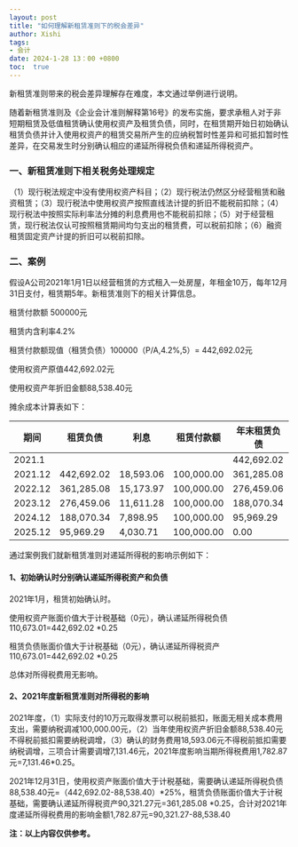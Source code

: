 ```yaml
---
layout: post
title: "如何理解新租赁准则下的税会差异"
author: Xishi
tags:
- 会计
date: 2024-1-28 13：00 +0800
toc:  true
---
```

新租赁准则带来的税会差异理解存在难度，本文通过举例进行说明。

随着新租赁准则及《企业会计准则解释第16号》的发布实施，要求承租人对于非短期租赁及低值租赁确认使用权资产及租赁负债，同时，在租赁期开始日初始确认租赁负债并计入使用权资产的租赁交易所产生的应纳税暂时性差异和可抵扣暂时性差异，在交易发生时分别确认相应的递延所得税负债和递延所得税资产。

### **一、新租赁准则下相关税务处理规定**

（1）现行税法规定中没有使用权资产科目；（2）现行税法仍然区分经营租赁和融资租赁；（3）现行税法中使用权资产按照直线法计提的折旧不能税前扣除；（4）现行税法中按照实际利率法分摊的利息费用也不能税前扣除；（5）对于经营租赁，现行税法仅认可按照租赁期间均匀支出的租赁费，可以税前扣除；（6）融资租赁固定资产计提的折旧可以税前扣除。

### **二、案例**

假设A公司2021年1月1日以经营租赁的方式租入一处房屋，年租金10万，每年12月31日支付，租赁期5年。新租赁准则下的相关计算信息。

租赁付款额 500000元

租赁内含利率4.2%

租赁付款额现值（租赁负债）100000（P/A,4.2%,5）= 442,692.02元

使用权资产原值442,692.02元

使用权资产年折旧金额88,538.40元

摊余成本计算表如下：

| 期间    | 租赁负债   | 利息      | 租赁付款额 | 年末租赁负债 |
| ------- | ---------- | --------- | ---------- | ------------ |
| 2021.1  |            |           |            | 442,692.02   |
| 2021.12 | 442,692.02 | 18,593.06 | 100,000.00 | 361,285.08   |
| 2022.12 | 361,285.08 | 15,173.97 | 100,000.00 | 276,459.06   |
| 2023.12 | 276,459.06 | 11,611.28 | 100,000.00 | 188,070.34   |
| 2024.12 | 188,070.34 | 7,898.95  | 100,000.00 | 95,969.29    |
| 2025.12 | 95,969.29  | 4,030.71  | 100,000.00 | 0.00         |

通过案例我们就新租赁准则对递延所得税的影响示例如下：

#### 1、初始确认时分别确认递延所得税资产和负债

2021年1月，租赁初始确认时。

使用权资产账面价值大于计税基础（0元），确认递延所得税负债110,673.01=442,692.02 *0.25

租赁负债账面价值大于计税基础（0元），确认递延所得税资产110,673.01=442,692.02 *0.25

总体对所得税费用无影响。

#### 2、2021年度新租赁准则对所得税的影响

2021年度，（1）实际支付的10万元取得发票可以税前抵扣，账面无相关成本费用支出，需要纳税调减100,000.00元，（2）当年使用权资产折旧金额88,538.40元不得税前抵扣需要纳税调增，（3）确认的财务费用18,593.06元不得税前抵扣需要纳税调增，三项合计需要调增7,131.46元，2021年度影响当期所得税费用1,782.87元=7,131.46*0.25。

2021年12月31日，使用权资产账面价值大于计税基础，需要确认递延所得税负债88,538.40元=（442,692.02-88,538.40）*25%，租赁负债账面价值大于计税基础，需要确认递延所得税资产90,321.27元=361,285.08 *0.25，合计对2021年度递延所得税费用的影响金额1,782.87元=90,321.27-88,538.40

**注：以上内容仅供参考。**
